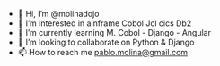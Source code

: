 - 👋 Hi, I’m @molinadojo
- 👀 I’m interested in ainframe Cobol Jcl cics Db2 
- 🌱 I’m currently learning M. Cobol - Django - Angular
- 💞️ I’m looking to collaborate on Python & Django
- 📫 How to reach me pablo.molina@gmail.com

<!---
molinadojo/molinadojo is a ✨ special ✨ repository because its `README.md` (this file) appears on your GitHub profile.
You can click the Preview link to take a look at your changes.
--->
